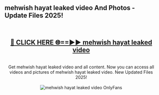 <h2>mehwish hayat leaked video And Photos - Update Files 2025!</h2>
<br>
<div align="center">
<h2><a href="https://betterlinks.top/A2PfLJ" rel="nofollow">🔴 CLICK HERE 🌐==►► mehwish hayat leaked video</a></h2>
<br>
Get mehwish hayat leaked video and all content. Now you can access all videos and pictures of mehwish hayat leaked video. New Updated Files 2025!
<br>
<br>
<a href="https://betterlinks.top/A2PfLJ" rel="nofollow" data-target="animated-image.originalLink"><img src="https://i.imgur.com/dJHk4Zq.gif" alt="mehwish hayat leaked video OnlyFans" style="max-width: 100%; display: inline-block;" data-target="animated-image.originalImage"></a>
</div>
<br>